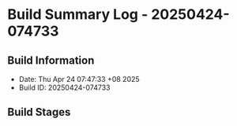 # Build Summary Log - 20250424-074733

## Build Information
- Date: Thu Apr 24 07:47:33 +08 2025
- Build ID: 20250424-074733

## Build Stages


